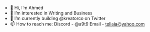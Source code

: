 - 👋 Hi, I’m Ahmed
- 👀 I’m interested in Writing and Business
- 🌱 I’m currently building @kreatorco on Twitter
- 📫 How to reach me: 
     Discord - @a9t9
     Email - tellaia@yahoo.com

<!---
--->

